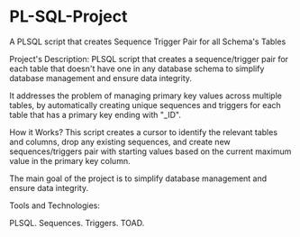# PL-SQL-Project
A PLSQL script that creates Sequence Trigger Pair for all Schema's Tables

Project's Description:
PLSQL script that creates a sequence/trigger pair for each table that doesn't have one in any database schema to simplify database management and ensure data integrity.

It addresses the problem of managing primary key values across multiple tables, by automatically creating unique sequences and triggers for each table that has a primary key ending with "_ID".

How it Works?
This script creates a cursor to identify the relevant tables and columns, drop any existing sequences, and create new sequences/triggers pair with starting values based on the current maximum value in the primary key column.

The main goal of the project is to simplify database management and ensure data integrity.

Tools and Technologies:

PLSQL.
Sequences.
Triggers.
TOAD.
